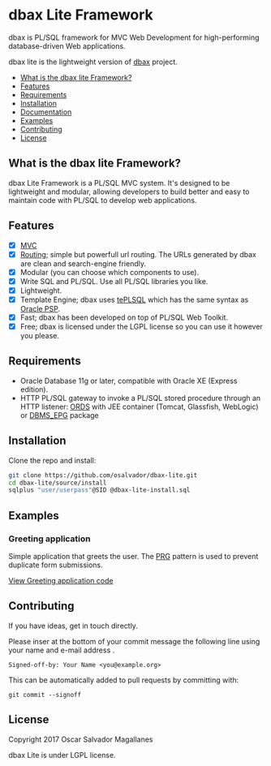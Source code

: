 # dbax Lite Framework
dbax is PL/SQL framework for MVC Web Development for high-performing database-driven Web applications.

dbax lite is the lightweight version of [dbax](https://github.com/osalvador/dbax) project. 


- [What is the dbax lite Framework?](#what-is-the-dbax-lite-framework)
- [Features](#features)
- [Requirements](#requirements)
- [Installation](#installation)
- [Documentation](doc/index.md)
- [Examples](#examples)
- [Contributing](#contributing)
- [License](#license)


## What is the dbax lite Framework?
dbax Lite Framework is a PL/SQL MVC system. It's designed to be lightweight and modular, allowing developers to build better and easy to maintain code with PL/SQL to develop web applications. 

## Features

* [x] [MVC](https://dbax.io/learnmore#mvc)
* [x] [Routing](doc/Routing.md); simple but powerfull url routing. The URLs generated by dbax are clean and search-engine friendly.
* [x] Modular (you can choose which components to use).
* [x] Write SQL and PL/SQL. Use all PL/SQL libraries you like.
* [x] Lightweight.
* [x] Template Engine; dbax uses [tePLSQL](https://github.com/osalvador/tePLSQL) which has the same syntax as [Oracle PSP](http://docs.oracle.com/cd/E11882_01/appdev.112/e41502/adfns_psp.htm#ADFNS016).
* [x] Fast; dbax has been developed on top of PL/SQL Web Toolkit.
* [x] Free; dbax is licensed under the LGPL license so you can use it however you please. 

## Requirements

- Oracle Database 11g or later, compatible with Oracle XE (Express edition).
- HTTP PL/SQL gateway to invoke a PL/SQL stored procedure through an HTTP listener: [ORDS](http://www.oracle.com/technetwork/developer-tools/rest-data-services/overview/index.html) with JEE container (Tomcat, Glassfish, WebLogic) or [DBMS_EPG](https://docs.oracle.com/cd/B28359_01/appdev.111/b28419/d_epg.htm) package

## Installation

Clone the repo and install:

```sh
git clone https://github.com/osalvador/dbax-lite.git
cd dbax-lite/source/install
sqlplus "user/userpass"@SID @dbax-lite-install.sql
```


## Examples 

### Greeting application 

Simple application that greets the user. The [PRG](https://en.wikipedia.org/wiki/Post/Redirect/Get) pattern is used to prevent duplicate form submissions. 

[View Greeting application code](examples/greeting)

## Contributing

If you have ideas, get in touch directly.

Please inser at the bottom of your commit message the following line using your name and e-mail address .

    Signed-off-by: Your Name <you@example.org>

This can be automatically added to pull requests by committing with:

    git commit --signoff

<a name="license"></a>
## License
Copyright 2017 Oscar Salvador Magallanes 

dbax Lite is under LGPL license. 
